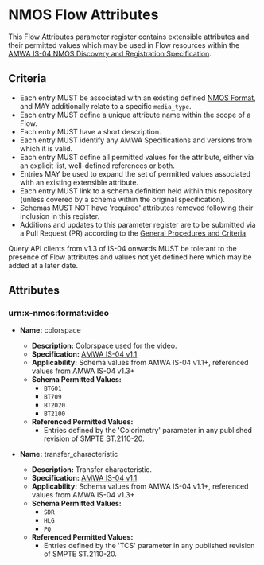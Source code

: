 # NMOS Flow Attributes

This Flow Attributes parameter register contains extensible attributes and their permitted values which may be used in Flow resources within the [AMWA IS-04 NMOS Discovery and Registration Specification](https://github.com/AMWA-TV/nmos-discovery-registration).

## Criteria

- Each entry MUST be associated with an existing defined [NMOS Format](../formats), and MAY additionally relate to a specific `media_type`.
- Each entry MUST define a unique attribute name within the scope of a Flow.
- Each entry MUST have a short description.
- Each entry MUST identify any AMWA Specifications and versions from which it is valid.
- Each entry MUST define all permitted values for the attribute, either via an explicit list, well-defined references or both.
- Entries MAY be used to expand the set of permitted values associated with an existing extensible attribute.
- Each entry MUST link to a schema definition held within this repository (unless covered by a schema within the original specification).
- Schemas MUST NOT have 'required' attributes removed following their inclusion in this register.
- Additions and updates to this parameter register are to be submitted via a Pull Request (PR) according to the [General Procedures and Criteria](../README.md#general-procedures-and-criteria).

Query API clients from v1.3 of IS-04 onwards MUST be tolerant to the presence of Flow attributes and values not yet defined here which may be added at a later date.

## Attributes

### urn:x-nmos:format:video

- **Name:** colorspace
  - **Description:** Colorspace used for the video.
  - **Specification:** [AMWA IS-04 v1.1](https://github.com/AMWA-TV/nmos-discovery-registration/tree/v1.1.x)
  - **Applicability:** Schema values from AMWA IS-04 v1.1+, referenced values from AMWA IS-04 v1.3+
  - **Schema Permitted Values:**
    - `BT601`
    - `BT709`
    - `BT2020`
    - `BT2100`
  - **Referenced Permitted Values:**
    - Entries defined by the 'Colorimetry' parameter in any published revision of SMPTE ST.2110-20.

- **Name:** transfer_characteristic
  - **Description:** Transfer characteristic.
  - **Specification:** [AMWA IS-04 v1.1](https://github.com/AMWA-TV/nmos-discovery-registration/tree/v1.1.x)
  - **Applicability:** Schema values from AMWA IS-04 v1.1+, referenced values from AMWA IS-04 v1.3+
  - **Schema Permitted Values:**
    - `SDR`
    - `HLG`
    - `PQ`
  - **Referenced Permitted Values:**
    - Entries defined by the 'TCS' parameter in any published revision of SMPTE ST.2110-20.
